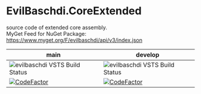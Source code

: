 # EvilBaschdi.CoreExtended

source code of extended core assembly.\
MyGet Feed for NuGet Package: <https://www.myget.org/F/evilbaschdi/api/v3/index.json>

| main | develop |
| ------------- | ------------- |
| ![evilbaschdi VSTS Build Status](https://dev.azure.com/evilbaschdi/Main/_apis/build/status/Core/EvilBaschdi.CoreExtended?branchName=main) | ![evilbaschdi VSTS Build Status](https://dev.azure.com/evilbaschdi/Main/_apis/build/status/Core/EvilBaschdi.CoreExtended?branchName=develop) |
| [![CodeFactor](https://www.codefactor.io/repository/github/evilbaschdi/evilbaschdi.CoreExtended/badge/main)](https://www.codefactor.io/repository/github/evilbaschdi/evilbaschdi.CoreExtended/overview/main) | [![CodeFactor](https://www.codefactor.io/repository/github/evilbaschdi/evilbaschdi.CoreExtended/badge/develop)](https://www.codefactor.io/repository/github/evilbaschdi/evilbaschdi.CoreExtended/overview/develop) |

